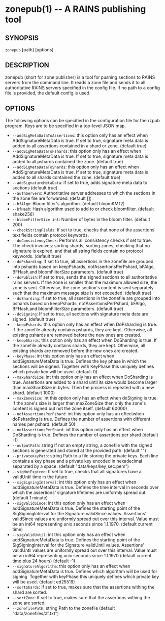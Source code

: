 zonepub(1) -- A RAINS publishing tool
===========================

## SYNOPSIS

`zonepub` [path] [options]

## DESCRIPTION

zonepub (short for zone publisher) is a tool for pushing sections to RAINS
servers from the command line. It reads a zone file and sends it to all
authoritative RAINS servers specified in the config file. If no path to a
config file is provided, the default config is used.

## OPTIONS

The following options can be specified in the configuration file for the rzpub
program. Keys are to be specified in a top-level JSON map.

* `--addSigMetaDataToAssertions`: this option only has an effect when AddSignatureMetaData is true.
      If set to true, signature meta data is added to all assertions contained in a shard or zone.
      (default true)
* `--addSigMetaDataToPshards`: this option only has an effect when AddSignatureMetaData is true. If
      set to true, signature meta data is added to all pshards contained the zone. (default true) 
* `--addSigMetaDataToShards`: this option only has an effect when AddSignatureMetaData is true. If
      set to true, signature meta data is added to all shards contained the zone. (default true) 
* `--addSignatureMetaData`:   If set to true, adds signature meta data to sections (default true) 
* `--authServers`: Authoritative server addresses to which the sections in the
      zone file are forwarded. (default []) 
* `--bfAlgo`: Bloom filter's algorithm. (default bloomKM12)
* `--bfHash`: Hash algorithm used to add to or check bloomfilter. (default shake256)
* `--bloomFilterSize int`: Number of bytes in the bloom filter. (default 200) 
* `--checkStringFields`: If set to true, checks that none of the assertions' text fields contain
      protocol keywords. 
* `--doConsistencyCheck`: Performs all consistency checks if set to true. The check involves:
      sorting shards, sorting zones, checking that no signature is expired, and that all string
      fields contain no protocol keywords. (default true) 
* `--doPsharding`: If set to true, all assertions in the zonefile are grouped into pshards based on
      keepPshards, nofAssertionsPerPshard, bFAlgo, BFHash,and bloomFilterSize parameters. (default
      true) 
* `--doPublish`: If set to true, sends the signed sections to all authoritative rains servers. If
      the zone is smaller than the maximum allowed size, the zone is sent. Otherwise, the zone
      section's content is sent separately such that the maximum message size is not exceeded.
      (default true)
* `--doSharding`: If set to true, all assertions in the zonefile are grouped into pshards based on
      keepPshards, nofAssertionsPerPshard, bFAlgo, BFHash,and bloomFilterSize parameters. (default
      true) 
* `--doSigning`: If set to true, all sections with signature meta data are signed. (default true) 
* `--keepPshards`: this option only has an effect when DoPsharding is true. If the zonefile already
      contains pshards, they are kept. Otherwise, all existing pshards are removed before the new
      ones are created. 
* `--keepShards`: this option only has an effect when DoSharding is true. If the zonefile already
      contains shards, they are kept. Otherwise, all existing shards are removed before the new ones
      are created. 
* `--keyPhase`: int this option only has an effect when addSignatureMetaData is true. Defines the
      key phase in which the sections will be signed. Together with KeyPhase this uniquely defines
      which private key will be used. (default 0) 
* `--maxShardSize`: int this option only has an effect when DoSharding is true. Assertions are added
      to a shard until its size would become larger than maxShardSize in bytes. Then the process is
      repeated with a new shard. (default 1000)
* `--maxZoneSize`: int this option only has an effect when doSigning is true. If the zone's size is
      larger than maxZoneSize then only the zone's content is signed but not the zone itself.
      (default 60000) 
* `--nofAssertionsPerPshard`: int this option only has an effectwhen doPsharding is true. Defines
      the number of assertions with different names per pshard. (default 50) 
* `--nofAssertionsPerShard`: int this option only has an effect when DoSharding is true. Defines the
      number of assertions per shard (default -1) 
* `--outputPath`: string If not an empty string, a zonefile with the signed sections is generated
      and stored at the provided path. (default "") 
* `--privateKeyPath`: string Path to a file storing the private keys. Each line contains a key phase
      and a private key encoded in hexadecimal separated by a space. (default
      "data/keys/key_sec.pem") 
* `--sigNotExpired`: If set to true, checks that all signatures have a validUntil time in the future
* `--sigSigningInterval`: int this option only has an effect when addSignatureMetaData is true.
      Defines the time interval in seconds over which the assertions' signature lifetimes are
      uniformly spread out. (default 1 minute) 
* `--sigValidSince`: int this option only has an effect when addSignatureMetaData is true. Defines
      the starting point of the SigSigningInterval for the Signature validSince values. Assertions'
      validSince values are uniformly spread out over this interval. Value must be an int64
      representing unix seconds since 1.1.1970. (default current time) 
* `--sigValidUntil`: int this option only has an effect when addSignatureMetaData is true. Defines
      the starting point of the SigSigningInterval for the Signature validUntil values. Assertions'
      validUntil values are uniformly spread out over this interval. Value must be an int64
      representing unix seconds since 1.1.1970 (default current time plus 24 hours) (default -1) 
* `--signatureAlgorithm`: this option only has an effect when addSignatureMetaData is true. Defines
      which algorithm will be used for signing. Together with keyPhase this uniquely defines which
      private key will be used. (default ed25519) 
* `--sortShards`: If set to true, makes sure that the assertions withing the shard are sorted. 
* `--sortZone`: If set to true, makes sure that the assertions withing the zone are sorted. 
* `--zonefilePath`: string Path to the zonefile (default "data/zonefiles/zf.txt")
